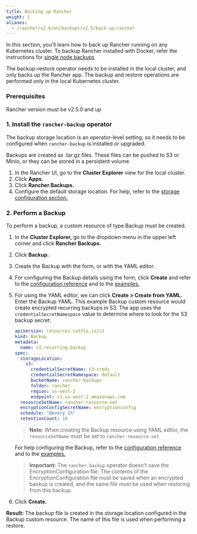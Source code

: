 ```yaml
---
title: Backing up Rancher
weight: 1
aliases:
  - /rancher/v2.6/en/backups/v2.5/back-up-rancher
---
```


In this section, you'll learn how to back up Rancher running on any Kubernetes cluster. To backup Rancher installed with Docker, refer the instructions for [single node backups]({{<baseurl>}}/rancher/v2.6/en/backups/v2.5/docker-installs/docker-backups)

The backup-restore operator needs to be installed in the local cluster, and only backs up the Rancher app. The backup and restore operations are performed only in the local Kubernetes cluster.

### Prerequisites

Rancher version must be v2.5.0 and up

### 1. Install the `rancher-backup` operator

The backup storage location is an operator-level setting, so it needs to be configured when `rancher-backup` is installed or upgraded.

Backups are created as .tar.gz files. These files can be pushed to S3 or Minio, or they can be stored in a persistent volume.

1. In the Rancher UI, go to the **Cluster Explorer** view for the local cluster.
1. Click **Apps.**
1. Click **Rancher Backups.**
1. Configure the default storage location. For help, refer to the [storage configuration section.](../configuration/storage-config)

### 2. Perform a Backup

To perform a backup, a custom resource of type Backup must be created.

1. In the **Cluster Explorer,** go to the dropdown menu in the upper left corner and click **Rancher Backups.**
1. Click **Backup.**
1. Create the Backup with the form, or with the YAML editor.
1. For configuring the Backup details using the form, click **Create** and refer to the [configuration reference](../configuration/backup-config) and to the [examples.](../examples/#backup)
1. For using the YAML editor, we can click **Create > Create from YAML.** Enter the Backup YAML. This example Backup custom resource would create encrypted recurring backups in S3. The app uses the `credentialSecretNamespace` value to determine where to look for the S3 backup secret:

    ```yaml
    apiVersion: resources.cattle.io/v1
    kind: Backup
    metadata:
      name: s3-recurring-backup
    spec:
      storageLocation:
        s3:
          credentialSecretName: s3-creds
          credentialSecretNamespace: default
          bucketName: rancher-backups
          folder: rancher
          region: us-west-2
          endpoint: s3.us-west-2.amazonaws.com
      resourceSetName: rancher-resource-set
      encryptionConfigSecretName: encryptionconfig
      schedule: "@every 1h"
      retentionCount: 10
      ```

    > **Note:** When creating the Backup resource using YAML editor, the `resourceSetName` must be set to `rancher-resource-set`

    For help configuring the Backup, refer to the [configuration reference](../configuration/backup-config) and to the [examples.](../examples/#backup)    

    > **Important:** The `rancher-backup` operator doesn't save the EncryptionConfiguration file. The contents of the EncryptionConfiguration file must be saved when an encrypted backup is created, and the same file must be used when restoring from this backup.
1. Click **Create.**

**Result:** The backup file is created in the storage location configured in the Backup custom resource. The name of this file is used when performing a restore.

